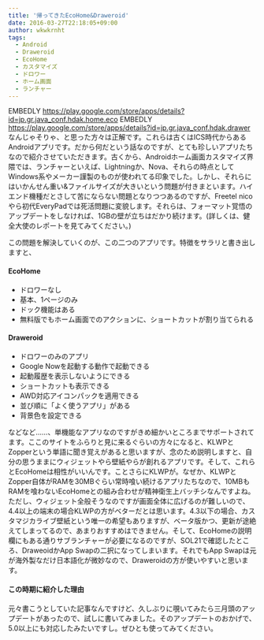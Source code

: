 ```yaml
---
title: '帰ってきたEcoHome&Draweroid'
date: 2016-03-27T22:18:05+09:00
author: wkwkrnht
tags:
  - Android
  - Draweroid
  - EcoHome
  - カスタマイズ
  - ドロワー
  - ホーム画面
  - ランチャー
---
```

EMBEDLY https://play.google.com/store/apps/details?id=jp.gr.java_conf.hdak.home.eco
EMBEDLY https://play.google.com/store/apps/details?id=jp.gr.java_conf.hdak.drawer
なんじゃそりゃ、と思った方々は正解です。これらは古くはICS時代からあるAndroidアプリです。だから何だという話なのですが、とても珍しいアプリたちなので紹介させていただきます。古くから、Androidホーム画面カスタマイズ界隈では、ランチャーといえば、Lightningか、Nova、それらの時点としてWindows系やメーカー謹製のものが使われてる印象でした。しかし、それらにはいかんせん重い&ファイルサイズが大きいという問題が付きまといます。ハイエンド機種だとさして苦にならない問題となりつつあるのですが、Freetel nicoやら初代EveryPadでは死活問題に変貌します。それらは、フォーマット覚悟のアップデートをしなければ、1GBの壁が立ちはだかり続けます。(詳しくは、健全大使のレポートを見てみてください。)

この問題を解決していくのが、この二つのアプリです。特徴をサラリと書き出しますと、

#### EcoHome

* ドロワーなし
* 基本、1ページのみ
* ドック機能はある
* 無料版でもホーム画面でのアクションに、ショートカットが割り当てられる </ul>

#### Draweroid

* ドロワーのみのアプリ
* Google Nowを起動する動作で起動できる
* 起動履歴を表示しないようにできる
* ショートカットも表示できる
* AWD対応アイコンパックを適用できる
* 並び順に「よく使うアプリ」がある
* 背景色を設定できる

などなど……、単機能なアプリなのですがきめ細かいところまでサポートされてます。ここのサイトをふらりと見に来るぐらいの方々になると、KLWPとZopperという単語に聞き覚えがあると思いますが、念のため説明しますと、自分の思うままにウィジェットやら壁紙やらが創れるアプリです。そして、これらとEcoHomeは相性がいいんです。ことさらにKLWPが。なぜか、KLWPとZopper自体がRAMを30MBぐらい常時喰い続けるアプリたちなので、10MBもRAMを喰わないEcoHomeとの組み合わせが精神衛生上バッチシなんですよね。ただし、ウィジェット全般そうなのですが画面全体に広げるのが難しいので、4.4以上の端末の場合KLWPの方がベターだとは思います。4.3以下の場合、カスタマジカライブ壁紙という唯一の希望もありますが、ベータ版かつ、更新が途絶えてしまってるので、あまりおすすめはできません。そして、EcoHomeの説明欄にもある通りサブランチャーが必要になるのですが、SOL21で確認したところ、DraweoidかApp Swapの二択になってしまいます。それでもApp Swapは元が海外製なだけ日本語化が微妙なので、Draweroidの方が使いやすいと思います。

#### この時期に紹介した理由

元々書こうとしていた記事なんですけど、久しぶりに覗いてみたら三月頭のアップデートがあったので、試しに書いてみました。そのアップデートのおかげで、5.0以上にも対応したみたいですし。ぜひとも使ってみてください。